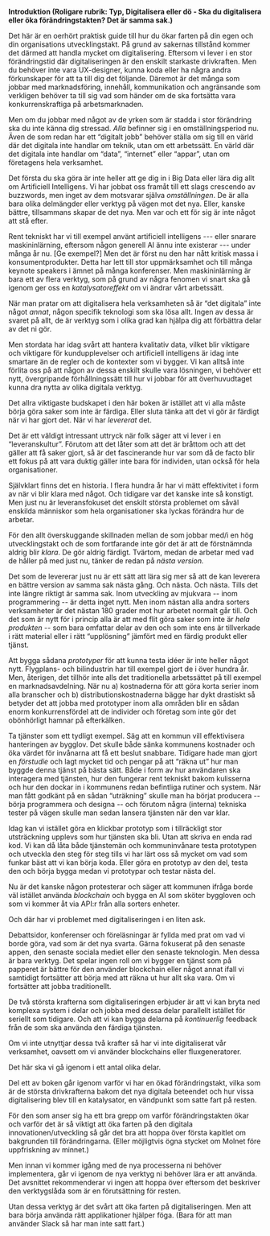 **Introduktion (Roligare rubrik: Typ, Digitalisera eller dö - Ska du digitalisera eller öka förändringstakten? Det är samma sak.)** 

Det här är en oerhört praktisk guide till hur du ökar farten på din egen och din organisations utvecklingstakt. På grund av sakernas tillstånd kommer det därmed att handla mycket om digitalisering. Eftersom vi lever i en stor förändringstid där digitaliseringen är den enskilt starkaste drivkraften. Men du behöver inte vara UX-designer, kunna koda eller ha några andra förkunskaper för att ta till dig det följande. Däremot är det många som jobbar med marknadsföring, innehåll, kommunikation och angränsande som verkligen behöver ta till sig vad som händer om de ska fortsätta vara konkurrenskraftiga på arbetsmarknaden. 

Men om du jobbar med något av de yrken som är stadda i stor förändring ska du inte känna dig stressad. *Alla* befinner sig i en omställningsperiod nu. Även de som redan har ett “digitalt jobb” behöver ställa om sig till en värld där det digitala inte handlar om teknik, utan om ett arbetssätt. En värld där det digitala inte handlar om “data”, “internet” eller “appar”, utan om företagens hela verksamhet. 

Det första du ska göra är inte heller att ge dig in i Big Data eller lära dig allt om Artificiell Intelligens. Vi har jobbat oss framåt till ett slags crescendo av buzzwords, men inget av dem motsvarar själva *omställningen*. De är alla bara olika delmängder eller verktyg på vägen mot det nya. Eller, kanske bättre, tillsammans skapar de det nya. Men var och ett för sig är inte något att stå efter. 

Rent tekniskt har vi till exempel använt artificiell intelligens --- eller snarare maskininlärning, eftersom någon generell AI ännu inte existerar --- under många år nu. \[Ge exempel?\] Men det är först nu den har nått kritisk massa i konsumentprodukter. Detta har lett till stor uppmärksamhet och till många keynote speakers i ämnet på många konferenser. Men maskininlärning är bara ett av flera verktyg, som på grund av några fenomen vi snart ska gå igenom ger oss en *katalysatoreffekt* om vi ändrar vårt arbetssätt. 

När man pratar om att digitalisera hela verksamheten så är “det digitala” inte något *annat*, någon specifik teknologi som ska lösa allt. Ingen av dessa är svaret på allt, de är verktyg som i olika grad kan hjälpa dig att förbättra delar av det ni gör. 

Men stordata har idag svårt att hantera kvalitativ data, vilket blir viktigare och viktigare för kundupplevelser och artificiell intelligens är idag inte smartare än de regler och de kontexter som vi bygger. Vi kan alltså inte förlita oss på att någon av dessa enskilt skulle vara lösningen, vi behöver ett nytt, övergripande förhållningssätt till hur vi jobbar för att överhuvudtaget kunna dra nytta av olika digitala verktyg.

Det allra viktigaste budskapet i den här boken är istället att vi alla måste börja göra saker som inte är färdiga. Eller sluta tänka att det vi gör är färdigt när vi har gjort det. När vi har *levererat* det. 

Det är ett väldigt intressant uttryck när folk säger att vi lever i en “leveranskultur”. Förutom att det låter som att det är bråttom och att det gäller att få saker gjort, så är det fascinerande hur var som då de facto blir ett fokus på att vara duktig gäller inte bara för individen, utan också för hela organisationer. 

Självklart finns det en historia. I flera hundra år har vi mätt effektivitet i form av när vi blir klara med något. Och tidigare var det kanske inte så konstigt. Men just nu är leveransfokuset det enskilt största problemet om såväl enskilda människor som hela organisationer ska lyckas förändra hur de arbetar.

För den allt överskuggande skillnaden mellan de som jobbar med/i en hög utvecklingstakt och de som fortfarande inte gör det är att de förstnämnda aldrig blir *klara*. De gör aldrig färdigt. Tvärtom, medan de arbetar med vad de håller på med just nu, tänker de redan på *nästa version.* 

Det som de levererar just nu är ett sätt att lära sig mer så att de kan leverera en bättre version av samma sak nästa gång. Och nästa. Och nästa. Tills det inte längre riktigt är samma sak. Inom utveckling av mjukvara -- inom programmering -- är detta inget nytt. Men inom nästan alla andra sorters verksamheter är det nästan 180 grader mot hur arbetet normalt går till. Och det som är nytt för i princip alla är att med flit göra saker som inte är *hela produkten* -- som bara omfattar delar av den och som inte ens är tillverkade i rätt material eller i rätt “upplösning” jämfört med en färdig produkt eller tjänst. 

Att bygga sådana *prototyper* för att kunna testa idéer är inte heller något nytt. Flygplans- och bilindustrin har till exempel gjort de i över hundra år. Men, återigen, det tillhör inte alls det traditionella arbetssättet på till exempel en marknadsavdelning. När nu a) kostnaderna för att göra korta serier inom alla branscher och b) distributionskostnaderna bägge har dykt drastiskt så betyder det att jobba med prototyper inom alla områden blir en sådan enorm konkurrensfördel att de individer och företag som inte gör det obönhörligt hamnar på efterkälken. 

Ta tjänster som ett tydligt exempel. Säg att en kommun vill effektivisera hanteringen av bygglov. Det skulle både sänka kommunens kostnader och öka värdet för invånarna att få ett beslut snabbare. Tidigare hade man gjort en *förstudie* och lagt mycket tid och pengar på att “räkna ut” hur man byggde denna tjänst på bästa sätt. Både i form av hur användaren ska interagera med tjänsten, hur den fungerar rent tekniskt bakom kulisserna och hur den dockar in i kommunens redan befintliga rutiner och system. När man fått godkänt på en sådan “uträkning” skulle man ha börjat producera -- börja programmera  och designa -- och förutom några (interna) tekniska tester på vägen skulle man sedan lansera tjänsten när den var klar. 

Idag kan vi istället göra en klickbar prototyp som i tillräckligt stor utsträckning upplevs som hur tjänsten ska bli. Utan att skriva en enda rad kod. Vi kan då låta både tjänstemän och kommuninvånare testa prototypen och utveckla den steg för steg tills vi har lärt oss så mycket om vad som funkar bäst att vi kan börja koda. Eller göra en prototyp av den del, testa den och börja bygga medan vi prototypar och testar nästa del. 

Nu är det kanske någon protesterar och säger att kommunen ifråga borde väl istället använda *blockchain* och bygga en AI som sköter byggloven och som vi kommer åt via API:r från alla sorters enheter. 

Och där har vi problemet med digitaliseringen i en liten ask. 

Debattsidor, konferenser och föreläsningar är fyllda med prat om vad vi borde göra, vad som är det nya svarta. Gärna fokuserat på den senaste appen, den senaste sociala mediet eller den senaste teknologin. Men dessa är bara verktyg. Det spelar ingen roll om vi bygger en tjänst som på papperet är bättre för den använder blockchain eller något annat ifall vi samtidigt fortsätter att börja med att räkna ut hur allt ska vara. Om vi fortsätter att jobba traditionellt. 

De två största krafterna som digitaliseringen erbjuder är att vi kan bryta ned komplexa system i delar och jobba med dessa delar parallellt istället för seriellt som tidigare. Och att vi kan bygga delarna på *kontinuerlig* feedback från de som ska använda den färdiga tjänsten. 

Om vi inte utnyttjar dessa två krafter så har vi inte digitaliserat vår verksamhet, oavsett om vi använder blockchains eller fluxgeneratorer. 

Det här ska vi gå igenom i ett antal olika delar.

Del ett av boken går igenom varför vi har en ökad förändringstakt, vilka som är de största drivkrafterna bakom det nya digitala beteendet och hur vissa digitalisering blev till en katalysator, en vändpunkt som satte fart på resten. 

För den som anser sig ha ett bra grepp om varför förändringstakten ökar och varför det är så viktigt att öka farten på den digitala innovationen/utveckling så går det bra att hoppa över första kapitlet om bakgrunden till förändringarna. (Eller möjligtvis ögna stycket om Molnet före uppfriskning av minnet.) 

Men innan vi kommer igång med de nya processerna ni behöver implementera, går vi igenom de nya verktyg ni behöver lära er att använda. Det avsnittet rekommenderar vi ingen att hoppa över eftersom det beskriver den verktygslåda som är en förutsättning för resten. 

Utan dessa verktyg  är det svårt att öka farten på digitaliseringen. Men att bara börja använda rätt applikationer hjälper föga. (Bara för att man använder Slack så har man inte satt fart.)